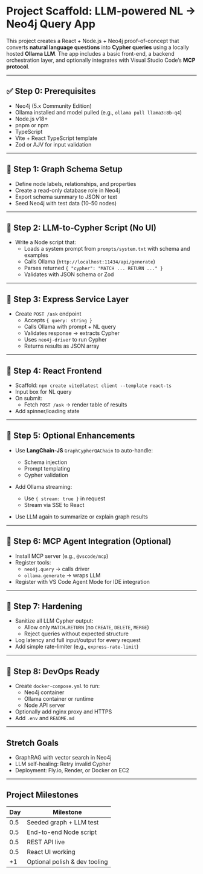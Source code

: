 # Project Scaffold: LLM-powered NL → Neo4j Query App

This project creates a React + Node.js + Neo4j proof-of-concept that converts **natural language questions** into **Cypher queries** using a locally hosted **Ollama LLM**. The app includes a basic front-end, a backend orchestration layer, and optionally integrates with Visual Studio Code’s **MCP protocol**.

---

## ✅ Step 0: Prerequisites

- Neo4j (5.x Community Edition)
- Ollama installed and model pulled (e.g., `ollama pull llama3:8b-q4`)
- Node.js v18+
- pnpm or npm
- TypeScript
- Vite + React TypeScript template
- Zod or AJV for input validation

---

## 🔹 Step 1: Graph Schema Setup

- Define node labels, relationships, and properties
- Create a read-only database role in Neo4j
- Export schema summary to JSON or text
- Seed Neo4j with test data (10–50 nodes)

---

## 🔹 Step 2: LLM-to-Cypher Script (No UI)

- Write a Node script that:
  - Loads a system prompt from `prompts/system.txt` with schema and examples
  - Calls Ollama (`http://localhost:11434/api/generate`)
  - Parses returned `{ "cypher": "MATCH ... RETURN ..." }`
  - Validates with JSON schema or Zod

---

## 🔹 Step 3: Express Service Layer

- Create `POST /ask` endpoint
  - Accepts `{ query: string }`
  - Calls Ollama with prompt + NL query
  - Validates response → extracts Cypher
  - Uses `neo4j-driver` to run Cypher
  - Returns results as JSON array

---

## 🔹 Step 4: React Frontend

- Scaffold: `npm create vite@latest client --template react-ts`
- Input box for NL query
- On submit:
  - Fetch `POST /ask` → render table of results
- Add spinner/loading state

---

## 🔹 Step 5: Optional Enhancements

- Use **LangChain-JS** `GraphCypherQAChain` to auto-handle:
  - Schema injection
  - Prompt templating
  - Cypher validation

- Add Ollama streaming:
  - Use `{ stream: true }` in request
  - Stream via SSE to React

- Use LLM again to summarize or explain graph results

---

## 🔹 Step 6: MCP Agent Integration (Optional)

- Install MCP server (e.g., `@vscode/mcp`)
- Register tools:
  - `neo4j.query` → calls driver
  - `ollama.generate` → wraps LLM
- Register with VS Code Agent Mode for IDE integration

---

## 🔹 Step 7: Hardening

- Sanitize all LLM Cypher output:
  - Allow only `MATCH…RETURN` (no `CREATE`, `DELETE`, `MERGE`)
  - Reject queries without expected structure
- Log latency and full input/output for every request
- Add simple rate-limiter (e.g., `express-rate-limit`)

---

## 🔹 Step 8: DevOps Ready

- Create `docker-compose.yml` to run:
  - Neo4j container
  - Ollama container or runtime
  - Node API server
- Optionally add nginx proxy and HTTPS
- Add `.env` and `README.md`

---

## Stretch Goals

- GraphRAG with vector search in Neo4j
- LLM self-healing: Retry invalid Cypher
- Deployment: Fly.io, Render, or Docker on EC2

---

## Project Milestones

| Day | Milestone |
|-----|-----------|
| 0.5 | Seeded graph + LLM test |
| 0.5 | End-to-end Node script |
| 0.5 | REST API live |
| 0.5 | React UI working |
| +1  | Optional polish & dev tooling |

